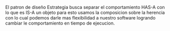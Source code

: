 


El patron de diseño Estrategia busca separar el comportamiento HAS-A con lo que es IS-A un objeto para esto usamos la composicion sobre la herencia con lo cual podemos darle mas flexibilidad a nuestro software logrando cambiar le comportamiento en tiempo de ejecucion.

